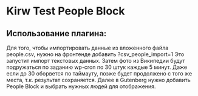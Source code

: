 # Kirw Test People Block

## Использование плагина:
Для того, чтобы импортировать данные из вложенного файла people.csv, нужно на фронтенде добавить ?csv_people_import=1
Это запустит импорт текстовых данных. Затем фото из Википедии будут подружаться по заданию wp-cron по 30 штук каждые 5 минут.
Даже если до 30 оборвется по таймауту, позже будет продолжено с того же места, т.к. результат сохраняется.
Далее в Gutenberg нужно добавить People Block и выбрать нужных людей для отображения. 
